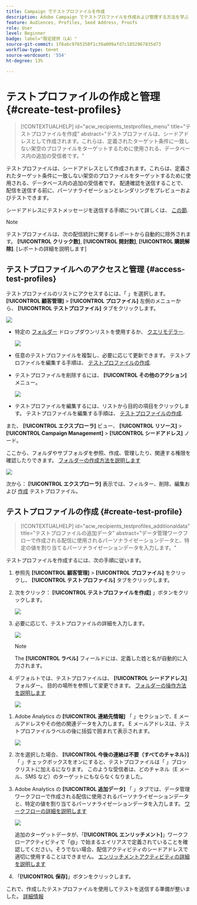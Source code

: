 ```yaml
---
title: Campaign でテストプロファイルを作成
description: Adobe Campaign でテストプロファイルを作成および管理する方法を学ぶ
feature: Audiences, Profiles, Seed Address, Proofs
role: User
level: Beginner
badge: label="限定提供（LA）"
source-git-commit: 1f8a6c9765350f1c39a009afd7c1852967835d73
workflow-type: tm+mt
source-wordcount: '554'
ht-degree: 13%

---
```


# テストプロファイルの作成と管理 {#create-test-profiles}

>[!CONTEXTUALHELP]
>id="acw_recipients_testprofiles_menu"
>title="テストプロファイルを作成"
>abstract="テストプロファイルは、シードアドレスとして作成されます。これらは、定義されたターゲット条件に一致しない架空のプロファイルをターゲットするために使用される、データベース内の追加の受信者です。"

テストプロファイルは、シードアドレスとして作成されます。これらは、定義されたターゲット条件に一致しない架空のプロファイルをターゲットするために使用される、データベース内の追加の受信者です。 配達確認を送信することで、配信を送信する前に、パーソナライゼーションとレンダリングをプレビューおよびテストできます。

<!--Learn more on test profiles in the [Campaign v8 (client console) documentation](https://experienceleague.adobe.com/docs/campaign/campaign-v8/audience/add-profiles/test-profiles.html){target="_blank"}.-->

シードアドレスにテストメッセージを送信する手順について詳しくは、 [この節](../preview-test/test-deliveries.md#test-profiles).

>[!NOTE]
>
>テストプロファイルは、次の配信統計に関するレポートから自動的に除外されます。 **[!UICONTROL クリック数]**, **[!UICONTROL 開封数]**, **[!UICONTROL 購読解除]**. [レポートの詳細を説明します]

## テストプロファイルへのアクセスと管理 {#access-test-profiles}

テストプロファイルのリストにアクセスするには、「 」を選択します。 **[!UICONTROL 顧客管理]** > **[!UICONTROL プロファイル]** 左側のメニューから、 **[!UICONTROL テストプロファイル]** タブをクリックします。

![](assets/test-profile-list.png)

* 特定の [フォルダー](../get-started/permissions.md#folders) ドロップダウンリストを使用するか、 [クエリモデラー](../query/query-modeler-overview.md).

  ![](assets/test-profile-list-filters.png)

* 任意のテストプロファイルを複製し、必要に応じて更新できます。 テストプロファイルを編集する手順は、 [テストプロファイルの作成](#create-test-profile).

* テストプロファイルを削除するには、 **[!UICONTROL その他のアクション]** メニュー。

  ![](assets/test-profile-list-delete.png)

* テストプロファイルを編集するには、リストから目的の項目をクリックします。 テストプロファイルを編集する手順は、 [テストプロファイルの作成](#create-test-profile).

また、 **[!UICONTROL エクスプローラ]** ビュー、 **[!UICONTROL リソース]** > **[!UICONTROL Campaign Management]** > **[!UICONTROL シードアドレス]** ノード。

ここから、フォルダやサブフォルダを参照、作成、管理したり、関連する権限を確認したりできます。 [フォルダーの作成方法を説明します](../get-started/permissions.md#folders)

![](assets/test-profiles-folders.png)

次から： **[!UICONTROL エクスプローラ]** 表示では、フィルター、削除、編集および [作成](#create-test-profile) テストプロファイル。

## テストプロファイルの作成 {#create-test-profile}

>[!CONTEXTUALHELP]
>id="acw_recipients_testprofiles_additionaldata"
>title="テストプロファイルの追加データ"
>abstract="データ管理ワークフローで作成される配信に使用されるパーソナライゼーションデータと、特定の値を割り当てるパーソナライゼーションデータを入力します。"

テストプロファイルを作成するには、次の手順に従います。

1. 参照先 **[!UICONTROL 顧客管理]** > **[!UICONTROL プロファイル]** をクリックし、 **[!UICONTROL テストプロファイル]** タブをクリックします。

1. 次をクリック： **[!UICONTROL テストプロファイルを作成]** 」ボタンをクリックします。

   ![](assets/test-profile-create.png)

1. 必要に応じて、テストプロファイルの詳細を入力します。 <!--Most of the fields are the same as when creating profiles. [Learn more]-->

   ![](assets/test-profile-details.png)

   >[!NOTE]
   >
   >The **[!UICONTROL ラベル]** フィールドには、定義した姓と名が自動的に入力されます。

1. デフォルトでは、テストプロファイルは、 **[!UICONTROL シードアドレス]** フォルダー。 目的の場所を参照して変更できます。 [フォルダーの操作方法を説明します](../get-started/permissions.md#folders)

   ![](assets/test-profile-folder.png)

<!--
You do not need to enter all fields of each tab when creating a seed address. Missing personalization elements are entered randomly during delivery analysis. (Not valid?)
-->

1. Adobe Analytics の **[!UICONTROL 連絡先情報]** 「 」セクションで、E メールアドレスやその他の関連データを入力します。 E メールアドレスは、テストプロファイルラベルの後に括弧で囲まれて表示されます。

   ![](assets/test-profile-address.png)

1. 次を選択した場合、 **[!UICONTROL 今後の連絡は不要（すべてのチャネル）]** 「 」チェックボックスをオンにすると、テストプロファイルは「 」ブロックリストに加えるになります。 このような受信者は、どのチャネル（E メール、SMS など）のターゲットにもならなくなりました。

1. Adobe Analytics の **[!UICONTROL 追加データ]** 「 」タブでは、データ管理ワークフローで作成される配信に使用されるパーソナライゼーションデータと、特定の値を割り当てるパーソナライゼーションデータを入力します。 [ワークフローの詳細を説明します](../workflows/gs-workflows.md)

   ![](assets/test-profile-additional-data.png)

   追加のターゲットデータが、「**[!UICONTROL エンリッチメント]**」ワークフローアクティビティで「@」で始まるエイリアスで定義されていることを確認してください。そうでない場合、配信アクティビティのシードアドレスで適切に使用することはできません。 [エンリッチメントアクティビティの詳細を説明します](../workflows/activities/enrichment.md)

1. 「**[!UICONTROL 保存]**」ボタンをクリックします。

これで、作成したテストプロファイルを使用してテストを送信する準備が整いました。 [詳細情報](../preview-test/test-deliveries.md#test-profiles)

<!--Use test profiles in Direct mail? cf v7/v8-->



